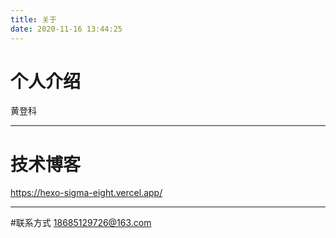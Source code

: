 ```yaml
---
title: 关于
date: 2020-11-16 13:44:25
---
```


# 个人介绍
黄登科

***

# 技术博客
https://hexo-sigma-eight.vercel.app/

***
#联系方式
18685129726@163.com
